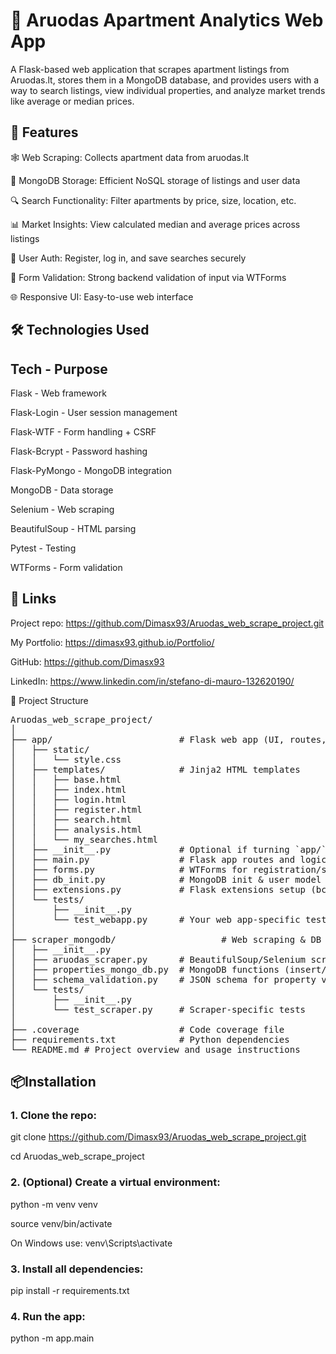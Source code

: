 # 🏡 Aruodas Apartment Analytics Web App


A Flask-based web application that scrapes apartment listings from Aruodas.lt, stores them in a MongoDB database, and provides users with a way to search listings, view individual properties, and analyze market trends like average or median prices.
 

## 🚀 Features

🕸️ Web Scraping: Collects apartment data from aruodas.lt

🧾 MongoDB Storage: Efficient NoSQL storage of listings and user data

🔍 Search Functionality: Filter apartments by price, size, location, etc.

📊 Market Insights: View calculated median and average prices across listings

🔐 User Auth: Register, log in, and save searches securely

🧠 Form Validation: Strong backend validation of input via WTForms

🌐 Responsive UI: Easy-to-use web interface


## 🛠️ Technologies Used

## Tech	- Purpose

Flask -	Web framework

Flask-Login	- User session management

Flask-WTF	- Form handling + CSRF

Flask-Bcrypt	- Password hashing

Flask-PyMongo	- MongoDB integration

MongoDB	- Data storage

Selenium	- Web scraping

BeautifulSoup	- HTML parsing

Pytest	- Testing

WTForms	- Form validation


## 🔗 Links
Project repo: https://github.com/Dimasx93/Aruodas_web_scrape_project.git

My Portfolio: https://dimasx93.github.io/Portfolio/

GitHub: https://github.com/Dimasx93

LinkedIn: https://www.linkedin.com/in/stefano-di-mauro-132620190/

📂 Project Structure

<pre>Aruodas_web_scrape_project/
│
├── app/                        # Flask web app (UI, routes, forms)
│   ├── static/
│   │   └── style.css
│   ├── templates/              # Jinja2 HTML templates
│   │   ├── base.html
│   │   ├── index.html
│   │   ├── login.html
│   │   ├── register.html
│   │   ├── search.html
│   │   ├── analysis.html
│   │   └── my_searches.html
│   ├── __init__.py             # Optional if turning `app/` into a package
│   ├── main.py                 # Flask app routes and logic
│   ├── forms.py                # WTForms for registration/search
│   ├── db_init.py              # MongoDB init & user model
│   ├── extensions.py           # Flask extensions setup (bcrypt, login_manager, csrf, etc.)
│   └── tests/
│       ├── __init__.py
│       └── test_webapp.py      # Your web app-specific tests
│
├── scraper_mongodb/                    # Web scraping & DB logic
│   ├── __init__.py
│   ├── aruodas_scraper.py      # BeautifulSoup/Selenium scraper for aruodas.lt
│   ├── properties_mongo_db.py  # MongoDB functions (insert/find properties)
│   ├── schema_validation.py    # JSON schema for property validation
│   └── tests/
│       ├── __init__.py
│       └── test_scraper.py     # Scraper-specific tests
│
├── .coverage                   # Code coverage file
├── requirements.txt            # Python dependencies
└── README.md # Project overview and usage instructions </pre>
 
## 📦Installation


### 1. Clone the repo:


git clone https://github.com/Dimasx93/Aruodas_web_scrape_project.git

cd Aruodas_web_scrape_project

### 2. (Optional) Create a virtual environment:


python -m venv venv

source venv/bin/activate 

On Windows use: venv\Scripts\activate

### 3. Install all dependencies:


pip install -r requirements.txt

### 4. Run the app:


python -m app.main

